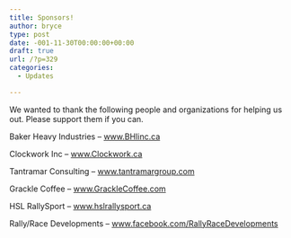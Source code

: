 ```yaml
---
title: Sponsors!
author: bryce
type: post
date: -001-11-30T00:00:00+00:00
draft: true
url: /?p=329
categories:
  - Updates

---
```

We wanted to thank the following people and organizations for helping us out. Please support them if you can.

Baker Heavy Industries &#8211; www.BHIinc.ca

Clockwork Inc &#8211; www.Clockwork.ca

Tantramar Consulting &#8211; www.tantramargroup.com

Grackle Coffee &#8211; www.GrackleCoffee.com

HSL RallySport &#8211; www.hslrallysport.ca

Rally/Race Developments &#8211; www.facebook.com/RallyRaceDevelopments